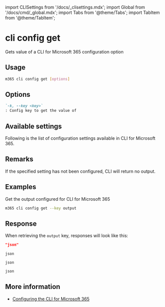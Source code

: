 <!-- DISCLAIMER: All secrets, passwords, and sensitive values in this document are examples only and not real credentials. -->
import CLISettings from '/docs/_clisettings.mdx';
import Global from '/docs/cmd/_global.mdx';
import Tabs from '@theme/Tabs';
import TabItem from '@theme/TabItem';

# cli config get

Gets value of a CLI for Microsoft 365 configuration option

## Usage

```sh
m365 cli config get [options]
```

## Options

```md definition-list
`-k, --key <key>`
: Config key to get the value of
```

<Global />

## Available settings

Following is the list of configuration settings available in CLI for Microsoft 365.

<CLISettings />

## Remarks

If the specified setting has not been configured, CLI will return no output.

## Examples

Get the output configured for CLI for Microsoft 365

```sh
m365 cli config get --key output
```

## Response

When retrieving the `output` key, responses will look like this:

<Tabs>
  <TabItem value="JSON">

  ```json
  "json"
  ```

  </TabItem>
  <TabItem value="Text">

  ```text
  json
  ```

  </TabItem>
  <TabItem value="CSV">

  ```csv
  json
  ```

  </TabItem>
  <TabItem value="Markdown">

  ```md
  json
  ```

  </TabItem>
</Tabs>

## More information

- [Configuring the CLI for Microsoft 365](../../../user-guide/configuring-cli.mdx)
